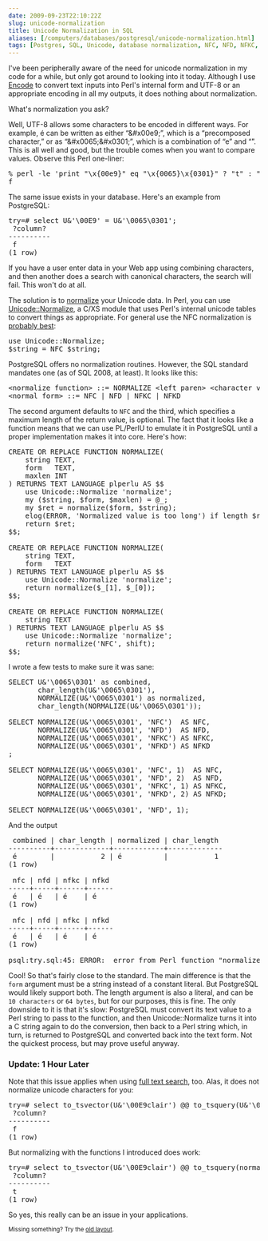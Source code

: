 ```yaml
--- 
date: 2009-09-23T22:10:22Z
slug: unicode-normalization
title: Unicode Normalization in SQL
aliases: [/computers/databases/postgresql/unicode-normalization.html]
tags: [Postgres, SQL, Unicode, database normalization, NFC, NFD, NFKC, NFKD]
---
```


<p>I've been peripherally aware of the need for unicode normalization in my
code for a while, but only got around to looking into it today. Although I
use <a href="http://search.cpan.org/perldoc?Encode" title="Encode on
CPAN">Encode</a> to convert text inputs into Perl's internal form and UTF-8 or
an appropriate encoding in all my outputs, it does nothing about
normalization.</p>

<p>What's normalization you ask?</p>

<p>Well, UTF-8 allows some characters to be encoded in different ways. For
example, é can be written as either “&amp;#x00e9;”, which is a “precomposed
character,” or as “&amp;#x0065;&amp;#x0301;”, which is a combination of
“&#x0065;” and “&#x0301;”. This is all well and good, but the trouble comes
when you want to compare values. Observe this Perl one-liner:</p>

<pre>
% perl -le &#x0027;print &quot;\x{00e9}&quot; eq &quot;\x{0065}\x{0301}&quot; ? &quot;t&quot; : &quot;f&quot;&#x0027;
f
</pre>

<p>The same issue exists in your database. Here's an example from
PostgreSQL:</p>

<pre>
try=# select U&amp;&#x0027;\00E9&#x0027; = U&amp;&#x0027;\0065\0301&#x0027;;
 ?column? 
&#x002d;&#x002d;&#x002d;&#x002d;&#x002d;&#x002d;&#x002d;&#x002d;&#x002d;&#x002d;
 f
(1 row)
</pre>

<p>If you have a user enter data in your Web app using combining characters,
and then another does a search with canonical characters, the search will
fail. This won't do at all.</p>

<p>The solution is to
<a href="http://en.wikipedia.org/wiki/Unicode_normalization" title="Wikipedia:
“Unicode equivalence”">normalize</a> your Unicode data. In Perl, you can use
<a href="http://search.cpan.org/perldoc?Unicode::Normalize"
title="Unicode::Normalize on CPAN">Unicode::Normalize</a>, a C/XS module that
uses Perl's internal unicode tables to convert things as appropriate. For
general use the NFC normalization
is <a href="http://unicode.org/faq/normalization.html#2" title="Unicode
Normalization FAQ: “Which forms of normalization should I support?”">probably
best</a>:</p>

<pre>
use Unicode::Normalize;
$string = NFC $string;
</pre>

<p>PostgreSQL offers no normalization routines. However, the SQL standard
mandates one (as of SQL 2008, at least). It looks like this:</p>

<pre>
&lt;normalize function&gt; ::= NORMALIZE &lt;left paren&gt; &lt;character value expression&gt; [ &lt;comma&gt; &lt;normal form&gt; [ &lt;comma&gt; &lt;normalize function result length&gt; ] ] &lt;right paren&gt;
&lt;normal form&gt; ::= NFC | NFD | NFKC | NFKD
</pre>

<p>The second argument defaults to <code>NFC</code> and the third, which
specifies a maximum length of the return value, is optional. The fact that it
looks like a function means that we can use PL/PerlU to emulate it in
PostgreSQL until a proper implementation makes it into core. Here's how:</p>

<pre>
CREATE OR REPLACE FUNCTION NORMALIZE(
    string TEXT,
    form   TEXT,
    maxlen INT
) RETURNS TEXT LANGUAGE plperlu AS $$
    use Unicode::Normalize &#x0027;normalize&#x0027;;
    my ($string, $form, $maxlen) = @_;
    my $ret = normalize($form, $string);
    elog(ERROR, &#x0027;Normalized value is too long&#x0027;) if length $ret > $maxlen;
    return $ret;
$$;

CREATE OR REPLACE FUNCTION NORMALIZE(
    string TEXT,
    form   TEXT
) RETURNS TEXT LANGUAGE plperlu AS $$
    use Unicode::Normalize &#x0027;normalize&#x0027;;
    return normalize($_[1], $_[0]);
$$;

CREATE OR REPLACE FUNCTION NORMALIZE(
    string TEXT
) RETURNS TEXT LANGUAGE plperlu AS $$
    use Unicode::Normalize &#x0027;normalize&#x0027;;
    return normalize(&#x0027;NFC&#x0027;, shift);
$$;
</pre>

<p>I wrote a few tests to make sure it was sane:</p>

<pre>
SELECT U&amp;&#x0027;\0065\0301&#x0027; as combined,
       char_length(U&amp;&#x0027;\0065\0301&#x0027;),
       NORMALIZE(U&amp;&#x0027;\0065\0301&#x0027;) as normalized,
       char_length(NORMALIZE(U&amp;&#x0027;\0065\0301&#x0027;));

SELECT NORMALIZE(U&amp;&#x0027;\0065\0301&#x0027;, &#x0027;NFC&#x0027;)  AS NFC,
       NORMALIZE(U&amp;&#x0027;\0065\0301&#x0027;, &#x0027;NFD&#x0027;)  AS NFD,
       NORMALIZE(U&amp;&#x0027;\0065\0301&#x0027;, &#x0027;NFKC&#x0027;) AS NFKC,
       NORMALIZE(U&amp;&#x0027;\0065\0301&#x0027;, &#x0027;NFKD&#x0027;) AS NFKD
;

SELECT NORMALIZE(U&amp;&#x0027;\0065\0301&#x0027;, &#x0027;NFC&#x0027;, 1)  AS NFC,
       NORMALIZE(U&amp;&#x0027;\0065\0301&#x0027;, &#x0027;NFD&#x0027;, 2)  AS NFD,
       NORMALIZE(U&amp;&#x0027;\0065\0301&#x0027;, &#x0027;NFKC&#x0027;, 1) AS NFKC,
       NORMALIZE(U&amp;&#x0027;\0065\0301&#x0027;, &#x0027;NFKD&#x0027;, 2) AS NFKD;

SELECT NORMALIZE(U&amp;&#x0027;\0065\0301&#x0027;, &#x0027;NFD&#x0027;, 1);
</pre>

<p>And the output</p>

<pre>
 combined | char_length | normalized | char_length 
&#x002d;&#x002d;&#x002d;&#x002d;&#x002d;&#x002d;&#x002d;&#x002d;&#x002d;&#x002d;+&#x002d;&#x002d;&#x002d;&#x002d;&#x002d;&#x002d;&#x002d;&#x002d;&#x002d;&#x002d;&#x002d;&#x002d;-+&#x002d;&#x002d;&#x002d;&#x002d;&#x002d;&#x002d;&#x002d;&#x002d;&#x002d;&#x002d;&#x002d;&#x002d;+&#x002d;&#x002d;&#x002d;&#x002d;&#x002d;&#x002d;&#x002d;&#x002d;&#x002d;&#x002d;&#x002d;&#x002d;-
 é        |           2 | é          |           1
(1 row)

 nfc | nfd | nfkc | nfkd 
&#x002d;&#x002d;&#x002d;&#x002d;-+&#x002d;&#x002d;&#x002d;&#x002d;-+&#x002d;&#x002d;&#x002d;&#x002d;&#x002d;&#x002d;+&#x002d;&#x002d;&#x002d;&#x002d;&#x002d;&#x002d;
 é   | é   | é    | é
(1 row)

 nfc | nfd | nfkc | nfkd 
&#x002d;&#x002d;&#x002d;&#x002d;-+&#x002d;&#x002d;&#x002d;&#x002d;-+&#x002d;&#x002d;&#x002d;&#x002d;&#x002d;&#x002d;+&#x002d;&#x002d;&#x002d;&#x002d;&#x002d;&#x002d;
 é   | é   | é    | é
(1 row)

psql:try.sql:45: ERROR:  error from Perl function &quot;normalize&quot;: Normalized value is too long at line 5.
</pre>

<p>Cool! So that's fairly close to the standard. The main difference is that
the <code>form</code> argument must be a string instead of a constant literal. But
PostgreSQL would likely support both. The length argument is also a literal,
and can be <code>10 characters</code> or <code>64 bytes</code>, but for our
purposes, this is fine. The only downside to it is that it's slow: PostgreSQL
must convert its text value to a Perl string to pass to the function, and then
Unicode::Normalize turns it into a C string again to do the conversion, then
back to a Perl string which, in turn, is returned to PostgreSQL and converted
back into the text form. Not the quickest process, but may prove useful
anyway.</p>

<h3>Update: 1 Hour Later</h3>

<p>Note that this issue applies when
using <a href="http://www.postgresql.org/docs/current/static/textsearch.html" title="PostgreSQL Documentation: Full Text Search">full text search</a>, too.
Alas, it does not normalize unicode characters for you:</p>

<pre>
try=# select to_tsvector(U&amp;&#x0027;\00E9clair&#x0027;) @@ to_tsquery(U&amp;&#x0027;\0065\0301clair&#x0027;);
 ?column? 
&#x002d;&#x002d;&#x002d;&#x002d;&#x002d;&#x002d;&#x002d;&#x002d;&#x002d;&#x002d;
 f
(1 row)
</pre>

<p>But normalizing with the functions I introduced does work:</p>

<pre>
try=# select to_tsvector(U&amp;&#x0027;\00E9clair&#x0027;) @@ to_tsquery(normalize(U&amp;&#x0027;\0065\0301clair&#x0027;));
 ?column? 
&#x002d;&#x002d;&#x002d;&#x002d;&#x002d;&#x002d;&#x002d;&#x002d;&#x002d;&#x002d;
 t
(1 row)
</pre>

<p>So yes, this really can be an issue in your applications.</p>

<p class="past"><small>Missing something? Try the <a rel="nofollow" href="http://past.justatheory.com/computers/databases/postgresql/unicode-normalization.html">old layout</a>.</small></p>


